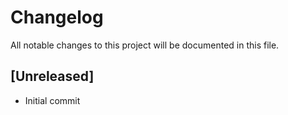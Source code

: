 # Changelog

All notable changes to this project will be documented in this file.

## [Unreleased]
- Initial commit